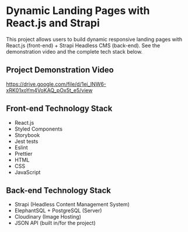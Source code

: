 # Dynamic Landing Pages with React.js and Strapi

This project allows users to build dynamic responsive landing pages with React.js (front-end) + Strapi Headless CMS (back-end). See the demonstration video and the complete tech stack below.

## Project Demonstration Video

https://drive.google.com/file/d/1ei_INW6-xRK01xoYm4VoKAQ_pOx5t_e5/view

## Front-end Technology Stack

+ React.js
+ Styled Components
+ Storybook 
+ Jest tests
+ Eslint
+ Prettier
+ HTML
+ CSS
+ JavaScript

## Back-end Technology Stack

+ Strapi (Headless Content Management System)
+ ElephantSQL + PostgreSQL (Server)
+ Cloudinary (Image Hosting)
+ JSON API (built in/for the project)


